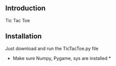 Introduction
------------
Tic Tac Toe

Installation
------------
Just download and run the TicTacToe.py file
* Make sure Numpy, Pygame, sys are installed *
